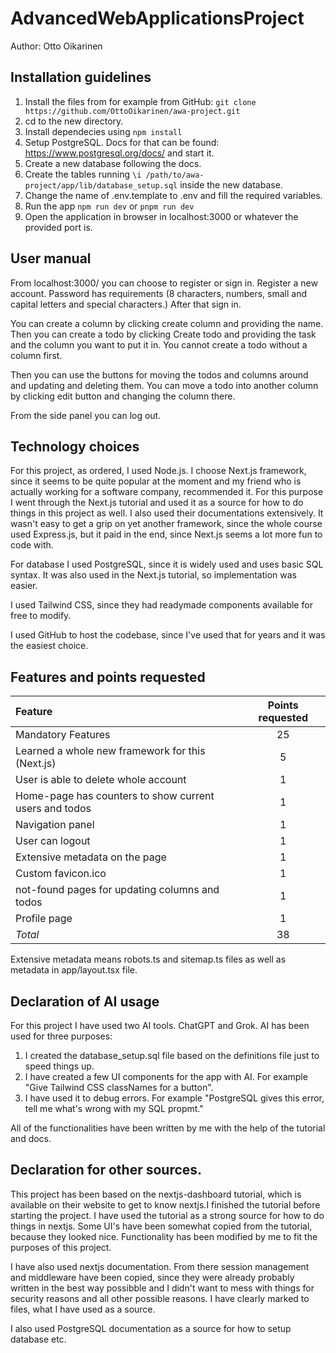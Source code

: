 # AdvancedWebApplicationsProject
Author: Otto Oikarinen

## Installation guidelines

1. Install the files from for example from GitHub: `git clone https://github.com/OttoOikarinen/awa-project.git`
2. cd to the new directory.
3. Install dependecies using `npm install`
4. Setup PostgreSQL. Docs for that can be found: https://www.postgresql.org/docs/ and start it. 
5. Create a new database following the docs. 
6. Create the tables running `\i /path/to/awa-project/app/lib/database_setup.sql` inside the new database.
7. Change the name of .env.template to .env and fill the required variables.
8. Run the app `npm run dev` or `pnpm run dev`
9. Open the application in browser in localhost:3000 or whatever the provided port is. 

## User manual

From localhost:3000/ you can choose to register or sign in. Register a new account. Password has requirements (8 characters, numbers, small and capital letters and special characters.) After that sign in.

You can create a column by clicking create column and providing the name. Then you can create a todo by clicking Create todo and providing the task and the column you want to put it in. You cannot create a todo without a column first.

Then you can use the buttons for moving the todos and columns around and updating and deleting them. You can move a todo into another column by clicking edit button and changing the column there.

From the side panel you can log out.

## Technology choices

For this project, as ordered, I used Node.js. I choose Next.js framework, since it seems to be quite popular at the moment and my friend who is actually working for a software company, recommended it. For this purpose I went through the Next.js tutorial and used it as a source for how to do things in this project as well. I also used their documentations extensively. It wasn't easy to get a grip on yet another framework, since the whole course used Express.js, but it paid in the end, since Next.js seems a lot more fun to code with. 

For database I used PostgreSQL, since it is widely used and uses basic SQL syntax. It was also used in the Next.js tutorial, so implementation was easier.

I used Tailwind CSS, since they had readymade components available for free to modify.

I used GitHub to host the codebase, since I've used that for years and it was the easiest choice.

## Features and points requested

| Feature | Points requested |
|:--------|:----------------:|
| Mandatory Features | 25 |
| Learned a whole new framework for this (Next.js) | 5 |
| User is able to delete whole account | 1 |
| Home-page has counters to show current users and todos | 1 |
| Navigation panel | 1 |
| User can logout | 1 |
| Extensive metadata on the page | 1 |
| Custom favicon.ico | 1 |
| not-found pages for updating columns and todos | 1 |
| Profile page | 1 |
| *Total* | 38 |

Extensive metadata means robots.ts and sitemap.ts files as well as metadata in app/layout.tsx file. 


## Declaration of AI usage
For this project I have used two AI tools. ChatGPT and Grok. 
AI has been used for three purposes:
1. I created the database_setup.sql file based on the definitions file just to speed things up.
2. I have created a few UI components for the app with AI. For example "Give Tailwind CSS classNames for a button".
3. I have used it to debug errors. For example "PostgreSQL gives this error, tell me what's wrong with my SQL propmt."

All of the functionalities have been written by me with the help of the tutorial and docs.

## Declaration for other sources.

This project has been based on the nextjs-dashboard tutorial, which is available on their website to get to know nextjs.I finished the tutorial before starting the project. I have used the tutorial as a strong source for how to do things in nextjs. Some UI's have been somewhat copied from the tutorial, because they looked nice. Functionality has been modified by me to fit the purposes of this project.

I have also used nextjs documentation. From there session management and middleware have been copied, since they were already probably written in the best way possibble and I didn't want to mess with things for security reasons and all other possible reasons. I have clearly marked to files, what I have used as a source. 

I also used PostgreSQL documentation as a source for how to setup database etc.
